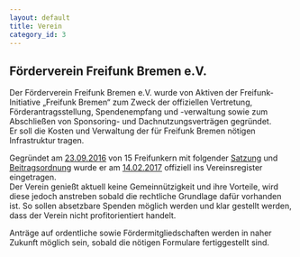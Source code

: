 ```yaml
---
layout: default
title: Verein
category_id: 3
---
```

## Förderverein Freifunk Bremen e.V.
Der Förderverein Freifunk Bremen e.V. wurde von Aktiven der Freifunk-Initiative „Freifunk Bremen“ zum Zweck der offiziellen Vertretung, Förderantragsstellung, Spendenempfang und -verwaltung sowie zum Abschließen von Sponsoring- und Dachnutzungsverträgen gegründet.  
Er soll die Kosten und Verwaltung der für Freifunk Bremen nötigen Infrastruktur tragen.

Gegründet am [23.09.2016](https://bremen.freifunk.net/blog/2016/09/23/heute-vereinsgr%C3%BCndungstreffen.html) von 15 Freifunkern mit folgender [Satzung] und [Beitragsordnung] wurde er am [14.02.2017](/vereinsregister.pdf) offiziell ins Vereinsregister eingetragen.  
Der Verein genießt aktuell keine Gemeinnützigkeit und ihre Vorteile, wird diese jedoch anstreben sobald die rechtliche Grundlage dafür vorhanden ist. So sollen absetzbare Spenden möglich werden und klar gestellt werden, dass der Verein nicht profitorientiert handelt.

Anträge auf ordentliche sowie Fördermitgliedschaften werden in naher Zukunft möglich sein, sobald die nötigen Formulare fertiggestellt sind.

[Satzung]: /satzung.html
[Beitragsordnung]: /beitragsordnung.html
